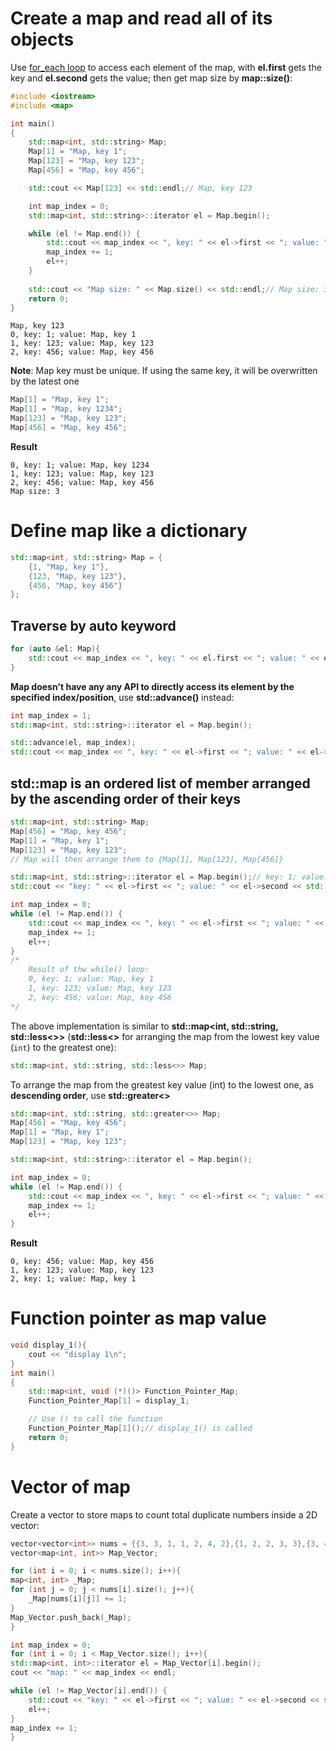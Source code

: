 # Create a map and read all of its objects

Use [for_each loop](../Introduction/Function/README.md#for-each-loop) to access each element of the map, with **el.first** gets the key and **el.second** gets the value; then get map size by **map::size()**: 
```cpp
#include <iostream>
#include <map>

int main()
{
    std::map<int, std::string> Map;
    Map[1] = "Map, key 1";
    Map[123] = "Map, key 123";
    Map[456] = "Map, key 456";

    std::cout << Map[123] << std::endl;// Map, key 123

    int map_index = 0;
    std::map<int, std::string>::iterator el = Map.begin();

    while (el != Map.end()) {
        std::cout << map_index << ", key: " << el->first << "; value: " << el->second << std::endl;
        map_index += 1;
        el++;
    }
    
	std::cout << "Map size: " << Map.size() << std::endl;// Map size: 3
    return 0;
}
```
```
Map, key 123
0, key: 1; value: Map, key 1
1, key: 123; value: Map, key 123
2, key: 456; value: Map, key 456
```
**Note**: Map key must be unique. If using the same key, it will be overwritten by the latest one
```cpp
Map[1] = "Map, key 1";
Map[1] = "Map, key 1234";
Map[123] = "Map, key 123";
Map[456] = "Map, key 456";
```
**Result**
```
0, key: 1; value: Map, key 1234
1, key: 123; value: Map, key 123
2, key: 456; value: Map, key 456
Map size: 3
```
# Define map like a dictionary
```cpp
std::map<int, std::string> Map = {
	{1, "Map, key 1"},
	{123, "Map, key 123"},
	{456, "Map, key 456"}
};
```
## Traverse by auto keyword
```cpp
for (auto &el: Map){
	std::cout << map_index << ", key: " << el.first << "; value: " << el.second << std::endl;
}
```
**Map doesn't have any any API to directly access its element by the specified index/position**, use **std::advance()** instead:
```cpp
int map_index = 1;
std::map<int, std::string>::iterator el = Map.begin();

std::advance(el, map_index);
std::cout << map_index << ", key: " << el->first << "; value: " << el->second << std::endl;
```
## std::map is an ordered list of member arranged by the ascending order of their keys
```cpp
std::map<int, std::string> Map;
Map[456] = "Map, key 456";
Map[1] = "Map, key 1";
Map[123] = "Map, key 123";
// Map will then arrange them to {Map[1], Map[123], Map[456]}

std::map<int, std::string>::iterator el = Map.begin();// key: 1; value: Map, key 1
std::cout << "key: " << el->first << "; value: " << el->second << std::endl;

int map_index = 0;
while (el != Map.end()) {
	std::cout << map_index << ", key: " << el->first << "; value: " << el->second << std::endl;
	map_index += 1;
	el++;
}
/*
	Result of thw while() loop:
	0, key: 1; value: Map, key 1
	1, key: 123; value: Map, key 123
	2, key: 456; value: Map, key 456
*/
```
The above implementation is similar to **std::map<int, std::string, std::less<>>** (**std::less<>** for arranging the map from the lowest key value (``int``) to the greatest one):
```cpp
std::map<int, std::string, std::less<>> Map;
```
To arrange the map from the greatest key value (int) to the lowest one, as **descending order**, use **std::greater<>**
```cpp
std::map<int, std::string, std::greater<>> Map;
Map[456] = "Map, key 456";
Map[1] = "Map, key 1";
Map[123] = "Map, key 123";

std::map<int, std::string>::iterator el = Map.begin();

int map_index = 0;
while (el != Map.end()) {
	std::cout << map_index << ", key: " << el->first << "; value: " << el->second << std::endl;
	map_index += 1;
	el++;
}
```
**Result**
```
0, key: 456; value: Map, key 456
1, key: 123; value: Map, key 123
2, key: 1; value: Map, key 1
```
# Function pointer as map value
```cpp
void display_1(){
    cout << "display 1\n";
}
int main()
{
    std::map<int, void (*)()> Function_Pointer_Map;
    Function_Pointer_Map[1] = display_1;

    // Use () to call the function 
    Function_Pointer_Map[1]();// display_1() is called
    return 0;
}
```
# Vector of map

Create a vector to store maps to count total duplicate numbers inside a 2D vector:
```cpp
vector<vector<int>> nums = {{3, 3, 1, 1, 2, 4, 2},{1, 2, 2, 3, 3},{3, 4, 4, 5, 6}};
vector<map<int, int>> Map_Vector;

for (int i = 0; i < nums.size(); i++){
map<int, int> _Map;
for (int j = 0; j < nums[i].size(); j++){
    _Map[nums[i][j]] += 1;
}
Map_Vector.push_back(_Map);
}

int map_index = 0;
for (int i = 0; i < Map_Vector.size(); i++){
std::map<int, int>::iterator el = Map_Vector[i].begin();
cout << "map: " << map_index << endl;

while (el != Map_Vector[i].end()) {
    std::cout << "key: " << el->first << "; value: " << el->second << std::endl;
    el++;
}
map_index += 1;
}
```
